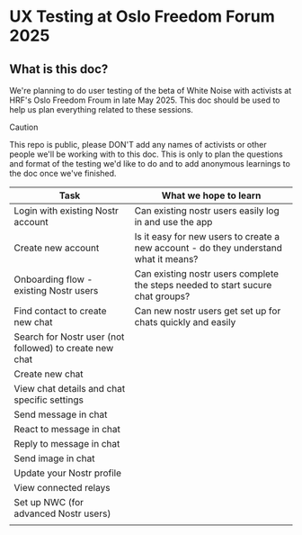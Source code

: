 # UX Testing at Oslo Freedom Forum 2025

## What is this doc?

We're planning to do user testing of the beta of White Noise with activists at HRF's Oslo Freedom Froum in late May 2025. This doc should be used to help us plan everything related to these sessions.

> [!CAUTION]
> This repo is public, please DON'T add any names of activists or other people we'll be working with to this doc. This is only to plan the questions and format of the testing we'd like to do and to add anonymous learnings to the doc once we've finished.

| Task                                                    | What we hope to learn                                                                |
| ------------------------------------------------------- | ------------------------------------------------------------------------------------ |
| Login with existing Nostr account                       | Can existing nostr users easily log in and use the app                               |
| Create new account                                      | Is it easy for new users to create a new account - do they understand what it means? |
| Onboarding flow - existing Nostr users                  | Can existing nostr users complete the steps needed to start sucure chat groups?      |
| Find contact to create new chat                         | Can new nostr users get set up for chats quickly and easily                          |
| Search for Nostr user (not followed) to create new chat |                                                                                      |
| Create new chat                                         |                                                                                      |
| View chat details and chat specific settings            |                                                                                      |
| Send message in chat                                    |                                                                                      |
| React to message in chat                                |                                                                                      |
| Reply to message in chat                                |                                                                                      |
| Send image in chat                                      |                                                                                      |
| Update your Nostr profile                               |                                                                                      |
| View connected relays                                   |                                                                                      |
| Set up NWC (for advanced Nostr users)                   |                                                                                      |
|                                                         |                                                                                      |
